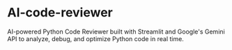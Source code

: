 # AI-code-reviewer
AI-powered Python Code Reviewer built with Streamlit and Google's Gemini API to analyze, debug, and optimize Python code in real time.
